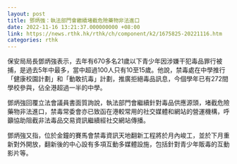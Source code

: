 ```yaml
---
layout: post
title: 鄧炳強：執法部門會繼續堵截危險藥物非法進口
date: 2022-11-16 13:21:37.000000000 +08:00
link: https://news.rthk.hk/rthk/ch/component/k2/1675825-20221116.htm
categories: rthk
---
```


保安局局長鄧炳強表示，去年有670多名21歲以下青少年因涉嫌干犯毒品罪行被捕，是過去5年中最多，當中超過100人只有10至15歲。他說，禁毒處在中學推行「健康校園計劃」和「動敢抗毒」計劃，推廣拒絕毒品訊息，今個學年已有272間學校參與，佔全港超過一半的中學。

鄧炳強回覆立法會議員書面質詢說，執法部門會繼續針對毒品供應源頭，堵截危險藥物非法進口，禁毒常委會亦已致函在港較常用的社交媒體和網站的營運機構，呼籲協助阻截非法毒品交易資訊繼續經社交網站傳播。

鄧炳強又指，位於金鐘的賽馬會禁毒資訊天地翻新工程將於月內峻工，並於下月重新對外開放，翻新後的中心設有多項互動多媒體設施，包括針對青少年販毒的互動影片等。
